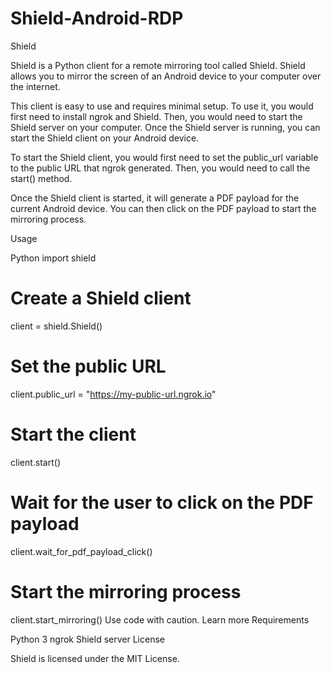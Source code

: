 # Shield-Android-RDP

Shield

Shield is a Python client for a remote mirroring tool called Shield. Shield allows you to mirror the screen of an Android device to your computer over the internet.

This client is easy to use and requires minimal setup. To use it, you would first need to install ngrok and Shield. Then, you would need to start the Shield server on your computer. Once the Shield server is running, you can start the Shield client on your Android device.

To start the Shield client, you would first need to set the public_url variable to the public URL that ngrok generated. Then, you would need to call the start() method.

Once the Shield client is started, it will generate a PDF payload for the current Android device. You can then click on the PDF payload to start the mirroring process.

Usage

Python
import shield

# Create a Shield client
client = shield.Shield()

# Set the public URL
client.public_url = "https://my-public-url.ngrok.io"

# Start the client
client.start()

# Wait for the user to click on the PDF payload
client.wait_for_pdf_payload_click()

# Start the mirroring process
client.start_mirroring()
Use code with caution. Learn more
Requirements

Python 3
ngrok
Shield server
License

Shield is licensed under the MIT License.
